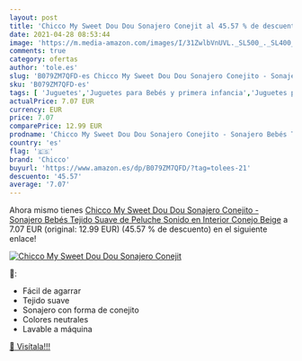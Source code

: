 ```yaml
---
layout: post
title: 'Chicco My Sweet Dou Dou Sonajero Conejit al 45.57 % de descuento'
date: 2021-04-28 08:53:44
image: 'https://m.media-amazon.com/images/I/31ZwlbVnUVL._SL500_._SL400_.jpg'
comments: true
category: ofertas
author: 'tole.es'
slug: 'B079ZM7QFD-es Chicco My Sweet Dou Dou Sonajero Conejito - Sonajero Bebés...'
sku: 'B079ZM7QFD-es'
tags: [ 'Juguetes','Juguetes para Bebés y primera infancia','Juguetes para bebés','Juguetes y juegos','Sonajeros y aros de peluche','bebés','chicco', ]
actualPrice: 7.07 EUR
currency: EUR
price: 7.07
comparePrice: 12.99 EUR
prodname: 'Chicco My Sweet Dou Dou Sonajero Conejito - Sonajero Bebés Tejido Suave de Peluche  Sonido en Interior  Conejo  Beige'
country: 'es'
flag: '🇪🇸'
brand: 'Chicco'
buyurl: 'https://www.amazon.es/dp/B079ZM7QFD/?tag=tolees-21'
descuento: '45.57'
average: '7.07'
---
```


Ahora mismo tienes [Chicco My Sweet Dou Dou Sonajero Conejito - Sonajero Bebés Tejido Suave de Peluche  Sonido en Interior  Conejo  Beige](https://www.amazon.es/dp/B079ZM7QFD/?tag=tolees-21) a 7.07 EUR (original: 12.99 EUR) (45.57 %  de descuento) en el siguiente enlace!

[![Chicco My Sweet Dou Dou Sonajero Conejit](https://m.media-amazon.com/images/I/31ZwlbVnUVL._SL500_._SL400_.jpg)](https://www.amazon.es/dp/B079ZM7QFD/?tag=tolees-21)

🔎:

- Fácil de agarrar
- Tejido suave
- Sonajero con forma de conejito
- Colores neutrales
- Lavable a máquina

[🛒 Visítala!!!](https://www.amazon.es/dp/B079ZM7QFD/?tag=tolees-21)
